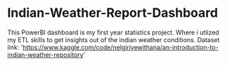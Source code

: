 # Indian-Weather-Report-Dashboard
This PowerBI dashboard is my first year statistics project. Where i utlized my ETL skills to get insights out of the indian weather conditions.
Dataset link: 'https://www.kaggle.com/code/nelgiriyewithana/an-introduction-to-indian-weather-repository'
